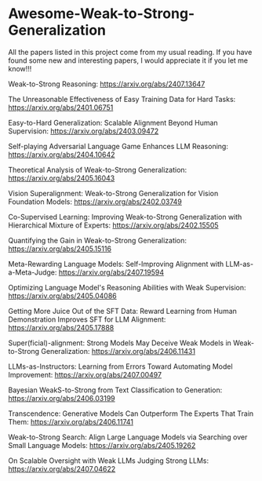# Awesome-Weak-to-Strong-Generalization
All the papers listed in this project come from my usual reading.
If you have found some new and interesting papers, I would appreciate it if you let me know!!! 


Weak-to-Strong Reasoning: https://arxiv.org/abs/2407.13647

The Unreasonable Effectiveness of Easy Training Data for Hard Tasks: https://arxiv.org/abs/2401.06751

Easy-to-Hard Generalization: Scalable Alignment Beyond Human Supervision: https://arxiv.org/abs/2403.09472

Self-playing Adversarial Language Game Enhances LLM Reasoning: https://arxiv.org/abs/2404.10642

Theoretical Analysis of Weak-to-Strong Generalization: https://arxiv.org/abs/2405.16043

Vision Superalignment: Weak-to-Strong Generalization for Vision Foundation Models: https://arxiv.org/abs/2402.03749

Co-Supervised Learning: Improving Weak-to-Strong Generalization with Hierarchical Mixture of Experts: https://arxiv.org/abs/2402.15505

Quantifying the Gain in Weak-to-Strong Generalization: https://arxiv.org/abs/2405.15116

Meta-Rewarding Language Models: Self-Improving Alignment with LLM-as-a-Meta-Judge: https://arxiv.org/abs/2407.19594

Optimizing Language Model's Reasoning Abilities with Weak Supervision: https://arxiv.org/abs/2405.04086

Getting More Juice Out of the SFT Data: Reward Learning from Human Demonstration Improves SFT for LLM Alignment: https://arxiv.org/abs/2405.17888

Super(ficial)-alignment: Strong Models May Deceive Weak Models in Weak-to-Strong Generalization: https://arxiv.org/abs/2406.11431

LLMs-as-Instructors: Learning from Errors Toward Automating Model Improvement: https://arxiv.org/abs/2407.00497

Bayesian WeakS-to-Strong from Text Classification to Generation: https://arxiv.org/abs/2406.03199

Transcendence: Generative Models Can Outperform The Experts That Train Them: https://arxiv.org/abs/2406.11741

Weak-to-Strong Search: Align Large Language Models via Searching over Small Language Models: https://arxiv.org/abs/2405.19262

On Scalable Oversight with Weak LLMs Judging Strong LLMs: https://arxiv.org/abs/2407.04622
